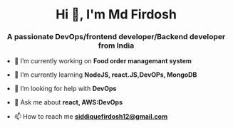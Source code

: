 <h1 align="center">Hi 👋, I'm Md Firdosh</h1>
<h3 align="center">A passionate DevOps/frontend developer/Backend developer from India</h3>

- 🔭 I’m currently working on **Food order managemant system**

- 🌱 I’m currently learning **NodeJS, react.JS,DevOPs, MongoDB**

- 🤝 I’m looking for help with **DevOps**

- 💬 Ask me about **react, AWS:DevOps**

- 📫 How to reach me **siddiquefirdosh12@gmail.com**


<p align="left">
</p>
